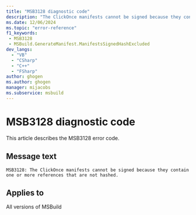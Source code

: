 ```yaml
---
title: "MSB3128 diagnostic code"
description: "The ClickOnce manifests cannot be signed because they contain one or more references that are not hashed."
ms.date: 12/06/2024
ms.topic: "error-reference"
f1_keywords:
 - MSB3128
 - MSBuild.GenerateManifest.ManifestsSignedHashExcluded
dev_langs:
  - "VB"
  - "CSharp"
  - "C++"
  - "FSharp"
author: ghogen
ms.author: ghogen
manager: mijacobs
ms.subservice: msbuild
---
```


# MSB3128 diagnostic code

<!-- :::ErrorDefinitionDescription::: -->
<!-- :::editable-content name="introDescription"::: -->
This article describes the MSB3128 error code.
<!-- :::editable-content-end::: -->

## Message text

`MSB3128: The ClickOnce manifests cannot be signed because they contain one or more references that are not hashed.`

<!-- :::editable-content name="postOutputDescription"::: -->
<!--
{StrBegin="MSB3128: "}
-->
<!-- :::editable-content-end::: -->
<!-- :::ErrorDefinitionDescription-end::: -->

## Applies to

All versions of MSBuild
